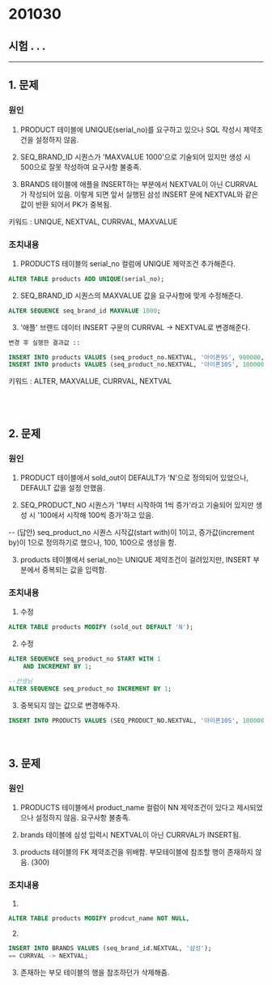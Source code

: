 

# 201030

## 시험 . . .
---
## 1. 문제
### 원인

1. PRODUCT 테이블에 UNIQUE(serial_no)를 요구하고 있으나 SQL 작성시 제약조건을 설정하지 않음.

2. SEQ_BRAND_ID 시퀀스가 'MAXVALUE 1000'으로 기술되어 있지만 생성 시 500으로 잘못 작성하여 요구사항 불충족.

3. BRANDS 테이블에 애플을 INSERT하는 부분에서 NEXTVAL이 아닌 CURRVAL가 작성되어 있음. 이렇게 되면 앞서 실행된 삼성 INSERT 문에 NEXTVAL와 같은 값이 반환 되어서 PK가 중복됨.

키워드 : UNIQUE, NEXTVAL, CURRVAL, MAXVALUE

### 조치내용
1. PRODUCTS 테이블의 serial_no 컬럼에 UNIQUE 제약조건 추가해준다.
```sql
ALTER TABLE products ADD UNIQUE(serial_no);
```
2. SEQ_BRAND_ID 시퀀스의 MAXVALUE 값을 요구사항에 맞게 수정해준다.
```sql
ALTER SEQUENCE seq_brand_id MAXVALUE 1000;
```
3. '애플' 브랜드 데이터 INSERT 구문의 CURRVAL -> NEXTVAL로 변경해준다.
```sql
변경 후 실행한 결과값 ::

INSERT INTO products VALUES (seq_product_no.NEXTVAL, '아이폰9S', 900000, 200, '9S','N');
INSERT INTO products VALUES (seq_product_no.NEXTVAL, '아이폰10S', 1000000, 200, '10S','N');
```

키워드 : ALTER, MAXVALUE, CURRVAL, NEXTVAL

<br>
<br>


## 2. 문제
### 원인
1. PRODUCT 테이블에서 sold_out이 DEFAULT가 'N'으로 정의되어 있었으나, DEFAULT 값을 설정 안했음.  

2. SEQ_PRODUCT_NO 시퀀스가 '1부터 시작하여 1씩 증가'라고 기술되어 있지만 생성 시 '100에서 시작해 100씩 증가'하고 있음.

-- (답안) seq_product_no 시퀀스 시작값(start with)이 1이고, 증가값(increment by)이 1으로 정의하기로 했으나, 100, 100으로 생성을 함.

3. products 테이블에서 serial_no는 UNIQUE 제약조건이 걸려있지만, INSERT 부분에서 중복되는 값을 입력함.




### 조치내용

1. 수정 
```sql 
ALTER TABLE products MODIFY (sold_out DEFAULT 'N');
```
2. 수정
```sql
ALTER SEQUENCE seq_product_no START WITH 1
    AND INCREMENT BY 1;

--선생님
ALTER SEQUENCE seq_product_no INCREMENT BY 1;
```
3. 중복되지 않는 값으로 변경해주자.
```sql
INSERT INTO PRODUCTS VALUES (SEQ_PRODUCT_NO.NEXTVAL, '아이폰10S', 1000000, 200, '10s',DEFAULT);
```



<br>

## 3. 문제
### 원인

1. PRODUCTS 테이블에서 product_name 컬럼이 NN 제약조건이 있다고 제시되었으나 설정하지 않음. 요구사항 불충족.

2. brands 테이블에 삼성 입력시 NEXTVAL이 아닌 CURRVAL가 INSERT됨.

3. products 테이블의 FK 제약조건을 위배함. 부모테이블에 참조할 행이 존재하지 않음. (300)






### 조치내용
1. 

```sql
ALTER TABLE products MODIFY prodcut_name NOT NULL,
```
2. 
```sql
INSERT INTO BRANDS VALUES (seq_brand_id.NEXTVAL, '삼성');
== CURRVAL -> NEXTVAL;
```
3. 존재하는 부모 테이블의 행을 참조하던가 삭제해줌.


